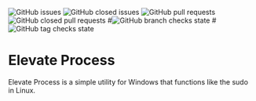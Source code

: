 ![GitHub issues](https://img.shields.io/github/issues/davidjamesmarley/ElevateProcess?style=flat-square)
![GitHub closed issues](https://img.shields.io/github/issues-closed/davidjamesmarley/ElevateProcess?style=flat-square)
![GitHub pull requests](https://img.shields.io/github/issues-pr/davidjamesmarley/ElevateProcess?style=flat-square)
![GitHub closed pull requests](https://img.shields.io/github/issues-pr-closed/davidjamesmarley/ElevateProcess?style=flat-square)
#![GitHub branch checks state](https://img.shields.io/github/checks-status/davidjamesmarley/ElevateProcess/main?label=main&style=flat-square) 
#![GitHub tag checks state](https://img.shields.io/github/checks-status/davidjamesmarley/ElevateProcess/v1.0.0?label=v1.0.0&style=flat-square)

# Elevate Process

Elevate Process is a simple utility for Windows that functions like the sudo in Linux.
